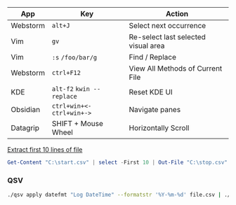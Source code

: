 
| App      | Key                         | Action                              |
| -------- | --------------------------- | ----------------------------------- |
| Webstorm | `alt+J`                     | Select next occurrence              |
| Vim      | `gv`                        | Re-select last selected visual area |
| Vim      | `:s` `/foo/bar/g`           | Find / Replace                      |
| Webstorm | `ctrl+F12`                  | View All Methods of Current File    |
| KDE      | `alt-f2`  `kwin --replace`  | Reset KDE UI                        |
| Obsidian | `ctrl+win+<-` `ctrl+win+->` | Navigate panes                      |
| Datagrip | SHIFT + Mouse Wheel         | Horizontally Scroll                 |

[Extract first 10 lines of file](https://stackoverflow.com/questions/28908638/extract-only-the-first-10-lines-of-a-csv-file-in-powershell)
````powershell
Get-Content "C:\start.csv" | select -First 10 | Out-File "C:\stop.csv"
````

### QSV
```bash
./qsv apply datefmt "Log DateTime" --formatstr '%Y-%m-%d' file.csv | ./qsv select 1
```